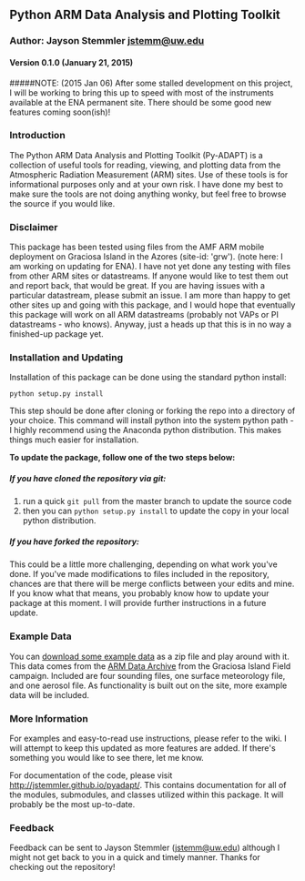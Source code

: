 ## Python ARM Data Analysis and Plotting Toolkit
### Author: Jayson Stemmler <jstemm@uw.edu>
#### Version 0.1.0 (January 21, 2015)

#####NOTE: (2015 Jan 06)
After some stalled development on this project, I will be working to bring this up to speed with most of the instruments available at the ENA permanent site. There should be some good new features coming soon(ish)!

### Introduction

The Python ARM Data Analysis and Plotting Toolkit (Py-ADAPT) is a collection of useful tools for reading, viewing, and plotting data from the Atmospheric Radiation Measurement (ARM) sites. Use of these tools is for informational purposes only and at your own risk. I have done my best to make sure the tools are not doing anything wonky, but feel free to browse the source if you would like.

### Disclaimer

This package has been tested using files from the AMF ARM mobile deployment on Graciosa Island in the Azores (site-id: 'grw'). (note here: I am working on updating for ENA). I have not yet done any testing with files from other ARM sites or datastreams. If anyone would like to test them out and report back, that would be great. If you are having issues with a particular datastream, please submit an issue. I am more than happy to get other sites up and going with this package, and I would hope that eventually this package will work on all ARM datastreams (probably not VAPs or PI datastreams - who knows). Anyway, just a heads up that this is in no way a finished-up package yet.

### Installation and Updating

Installation of this package can be done using the standard python install: 
	
	python setup.py install
	
This step should be done after cloning or forking the repo into a directory of your choice. This command will install python into the system python path - I highly recommend using the Anaconda python distribution. This makes things much easier for installation.

**To update the package, follow one of the two steps below:**

##### If you have cloned the repository via git:
1. run a quick `git pull` from the master branch to update the source code
2. then you can `python setup.py install` to update the copy in your local python distribution.

##### If you have forked the repository:
This could be a little more challenging, depending on what work you've done. If you've made modifications to files included in the repository, chances are that there will be merge conflicts between your edits and mine. If you know what that means, you probably know how to update your package at this moment. I will provide further instructions in a future update.

### Example Data
You can [download some example data](https://www.dropbox.com/s/8nwbker7jxsni2k/pyadapt_example_files.zip?dl=0) as a zip file and play around with it. This data comes from the [ARM Data Archive](http://www.archive.arm.gov/) from the Graciosa Island Field campaign. Included are four sounding files, one surface meteorology file, and one aerosol file. As functionality is built out on the site, more example data will be included.

### More Information

For examples and easy-to-read use instructions, please refer to the wiki. I will attempt to keep this updated as more features are added. If there's something you would like to see there, let me know.

For documentation of the code, please visit <http://jstemmler.github.io/pyadapt/>. This contains documentation for all of the modules, submodules, and classes utilized within this package. It will probably be the most up-to-date.

### Feedback

Feedback can be sent to Jayson Stemmler (<jstemm@uw.edu>) although I might not get back to you in a quick and timely manner. Thanks for checking out the repository!
